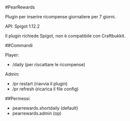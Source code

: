 #PearRewards

Plugin per inserire ricompense giornaliere per 7 giorni.

API: Spigot 1.12.2

Il plugin richiede Spigot, non è compatibile con Craftbukkit.

##Commandi

Player:
- /daily (per riscattare le ricompense)

Admin:
- /pr restart (riavvia il plugin)
- /pr refresh (ricarica il file config)

##Permessi
- pearrewards.shortdaily (default)
- pearrewards.admin (op)
